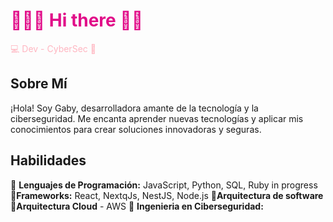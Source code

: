 <h1 style="color: #E10D89;" >👩🏼‍💻 Hi there 👋💜</h1>
<p style="color: lightpink">💻 Dev - CyberSec 🔐</p>

## Sobre Mí
¡Hola! Soy Gaby, desarrolladora amante de la tecnología y la ciberseguridad. Me encanta aprender nuevas tecnologías y aplicar mis conocimientos para crear soluciones innovadoras y seguras.

## Habilidades
🌸 **Lenguajes de Programación:** JavaScript, Python, SQL, Ruby in progress
🌸**Frameworks:** React, NextqJs, NestJS, Node.js 
🌸**Arquitectura de software**
🌸**Arquitectura Cloud** - AWS
🌸 **Ingenieria en Ciberseguridad:** 
<!--
**gabyBot/gabyBot** is a ✨ _special_ ✨ repository because its `README.md` (this file) appears on your GitHub profile.

Here are some ideas to get you started:

- 🔭 I’m currently working on ...
- 🌱 I’m currently learning CyberSec
-  I’m looking to collaborate on ...
- 🤔 I’m looking for help with ...
- 💬 Ask me about ...
- 📫 How to reach me: ...
- 😄 Pronouns: ...
- ⚡ Fun fact: ...
-->

